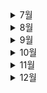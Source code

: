 <details>
 <summary>7월</summary>

<div markdown="1">

# 7월

<img src="README.assets/sun-3588618_960_720.jpg" style="zoom:25%;" />

- 💪[7월 5일(git명령어)](./7월/7.5_git_간단한_명령어_정리.md)
- 🚩[7월 6일(github)](./7월/7.6_git_수업내용.md)
- 🎖️ [7월 7일(git_branch)](./7월/7.7_수업.md)
- 🌅[7월 8일(git_branch)](./7월/7.8_수업.MD)
- 👿[7월 9일(자습)](./7월/7.9_자습.md)
- 😿[7월 10일(자습)](./7월/7.10_자습.md)
- 🧐[7월 11일(python)](./7월/7.11_python.md)
- 🐈[7월 12일(python)](./7월/7.12_python.md)
- 👓[7월 13일(python)](./7월/7.13_python.md)
- 🤢[7월 14일(python)](./7월/7.14_python.md)
- 🐶[7월 15일(python)](./7월/7.15_python.md)
- 💥[7월 16일(python)](./7월/7.16_python.md)
- 🍅[7월 17일(python)](./7월/7.17_python.md)
- 💧[7월 18일(python)](./7월/7.18_python.md)
- 🧠[7월 19일(python)](./7월/7.19_python.md)
- 🎁[7월 20일(python)](./7월/7.20_python.md)
- 🌂[7월 21일(python)](./7월/7.21_python.md)
- 💨[7월 22일(python)](./7월/7.22_python.md)
- 🤪[7월 23일(python)](./7월/7.23_python_json.md)
- ☀️[7월 24일(python)](./7월/7.24_python_swEA.md)
- 😲[7월 25일(python)](./7월/7.25_python.md)
- 📦[7월 26일(python)](./7월/7.26_python.md)
- 🕊️[7월 27일(python)](./7월/7.27_python.md)
- 😈[7월 28일(python)](./7월/7.28_python.md)
- 🥵[7월 29일(python)](./7월/7.29_python.md)
- 😴[7월 30일(python)](./7월/7.30_자습.md)
- 🙀[7월 31일(python)](./7월/7.31_자습.md)

</div>
</details>

<details>
 <summary>8월</summary>
<div markdown="1">

# 8월

![Thunersee 강, 스위스와 인터라켄 도시](https://img.freepik.com/premium-photo/interlaken-town-with-thunersee-river-switzerland_1339-63307.jpg)

- 😎[8월 1일](./8월/8.1_python.md)
- 😩[8월 2일](./8월/8.2_python.md)
- 👍[8월 3일](./8월/8.3_python.md)
- 😐[8월 4일](./8월/8.4_python.md)
- ⛑️[8월 5일](./8월/8.5_python.md)
- 👋[8월 6일](./8월/8.6_자습.md)
- 😇[8월 7일](./8월/8.7_자습.md)
- 😍[8월 8일](./8월/8.8_python.md)
- 🏝️[8월 9일](./8월/8.9_python.md)
- 🍄[8월 10일](./8월/8.10_python.md)
- 🥵[8월 11일](./8월/8.11_python.md)
- 🤔[8월 12일](./8월/8.12_python.md)
- 🙂[8월 13일](./8월/8.13_자습.md)
- 👻[8월 14일](./8월/8.14_자습.md)
- 🙏[8월 15일](./8월/8.15_자습.md)
- 🧐[8월 16일](./8월/8.16_database.md)
- 😴[8월 17일](./8월/8.17_database.md)
- ☀️[8월 18일](./8월/8.18_database.md)
- 👋[8월 19일](./8월/8.19_database.md)
- 👨‍🎨[8월 20일](./8월/8.20_자습.md)
- 😟[8월 21일](./8월/8.21_자습.md)
- 👓[8월 22일](./8월/8.22_database.md)
- 🙀[8월 23일](./8월/8.23_database.md)
- 🤚[8월 24일](./8월/8.24_database.md)
- 🤒[8월 25일](./8월/8.25_database.md)
- 😮[8월 26일](./8월/8.26_database.md)
- 👉[8월 27일](./8월/8.27_자습.md)
- 😾[8월 28일](./8월/8.28_자습.md)
- 🐤[8월 29일](./8월/8.29_Web.md)
- 😵[8월 30일](./8월/8.30_Web.md)
- 😕[8월 31일](./8월/8.31_Web.md)

</div>
</details>

<details>
 <summary>9월</summary>
<div markdown="1">

# 9월

![indiana-cornfield-sunset.webp](C:\Users\son\Desktop\TIL\README.assets\indiana-cornfield-sunset.webp)

- 😀[9월 1일](./9월/9.1_Web.md)
- 😔[9월 2일](./9월/9.2_Web.md)
- 🐤[9월 3일](./9월/9.3_자습.md)
- 🧅[9월 4일](./9월/9.4_자습.md)
- 🔩[9월 5일](./9월/9.5_Web.md)
- 🥈[9월 6일](./9월/9.6_Web.md)
- 🗣️[9월 7일](./9월/9.7_Web.md)
- 😖[9월 8일](./9월/9.8_Web.md)
- 💆[9월 9일](./9월/9.9_자습.md)
- 🥵[9월 10일](./9월/9.10_자습.md)
- 🤜[9월 11일](./9월/9.11_자습.md)
- ✍️[9월 12일](./9월/9.12_자습.md)
- 👓[9월 13일](./9월/9.13_Web.md)
- 👀[9월 14일](./9월/9.14_Web.md)
- 🤢[9월 15일](./9월/9.15_Javascript.md)
- ✍️[9월 16일](./9월/9.16_Javascript.md)
- 🌏[9월 17일](./9월/9.17_자습.md)
- 👻[9월 18일](./9월/9.18_자습.md)
- 😨[9월 19일](./9월/9.19_Javascript.md)
- 🤴[9월 20일](./9월/9.20_Javascript.md)
- 👨‍💻[9월 21일](./9월/9.21_DJANGO.md)
- 🐷[9월 22일](./9월/9.22_DJANGO.md)
- 🤝[9월 23일](./9월/9.23_DJANGO.md)
- 👥[9월 24일](./9월/9.24_자습.md)
- 👜[9월 25일](./9월/9.25_자습.md)
- 🥽[9월 26일](./9월/9.26_DJANGO.md)
- 👄[9월 27일](./9월/9.27_DJANGO.md)
- 🦴[9월 28일](./9월/9.28_DJANGO.md)
- 🚉[9월 29일](./9월/9.29_DJANGO.md)
- ✋[9월 30일](./9월/9.30_DJANGO.md)

</div>
</details>

<details>
 <summary>10월</summary>
<div markdown="1">

# 10월

![파일:해피할로윈.jpg](README.assets/1233.jpg)

- 😀[10월 1일](./10월/10.1_자습.md)
- 😵[10월 2일](./10월/10.2_자습.md)
- 🧙‍♂️[10월 3일](./10월/10.3_자습.md)
- ✍️[10월 4일](./10월/10.4_django.md)
- 😴[10월 5일](./10월/10.5_django.md)
- 😤[10월 6일](./10월/10.6_django.md)
- 👩‍🦰[10월 7일](./10월/10.7_project.md)
- 🤴[10월 8일](./10월/10.8_자습.md)
- 🕺[10월 9일](./10월/10.9_자습.md)
- 💼[10월 10일](./10월/10.10_자습.md)
- 🦴[10월 11일](./10월/10.11_django.md)
- 🐑[10월 12일](./10월/10.12_django.md)
- 🌺[10월 13일](./10월/10.13_django.md)
- 👶[10월 14일](./10월/10.14_project.md)
- 🧙‍♂️[10월 15일](./10월/10.15_자습.md)
- 💂[10월 16일](./10월/10.16_자습.md)
- 🦍[10월 17일](./10월/10.17_django.md)
- 👒[10월 18일](./10월/10.18_django.md)
- 🌐[10월 19일](./10월/10.19_django.md)
- 🍰[10월 20일](./10월/10.20_django.md)
- 🧊[10월 21일](./10월/10.21_project.md)
- 🦷[10월 22일](./10월/10.22_자습.md)
- 🥵[10월 23일](./10월/10.23_자습.md)
- 😑[10월 24일](./10월/10.24_django.md)
- 🙆‍♂️[10월 25일](./10월/10.25_django.md)
- 🤠[10월 26일](./10월/10.26_django.md)
- 👨‍🎓[10월 27일](./10월/10.27_django.md)
- 🦻[10월 28일](./10월/10.28_project.md)
- 👩‍🚀[10월 29일](./10월/10.29_자습.md)
- 🧍‍♂️[10월 30일](./10월/10.30_자습.md)
- 🙏[10월 31일](./10월/10.31_project.md)

</div>
</details>

<details>
 <summary>11월</summary>
<div markdown="1">

# 11월

![단풍](README.assets/1234123.jpg)

- 😀[11월 1일](./11월/11.1_project.md)
- ✌️[11월 2일](./11월/11.2_project.md)
- ✋[11월 3일](./11월/11.3_project.md)
- 🖖[11월 4일](./11월/11.4_project.md)
- 🤑[11월 5일](./11월/11.5_자습.md)
- 👨‍🚒[11월 6일](./11월/11.6_자습.md)
- 🎩[11월 7일](./11월/11.7_project.md)

</div>
</details>



<details>
 <summary>12월</summary>
<div markdown="1">


# 12월

- 😀[9월 1일](./9월/9.1_Web.md)

</div>
</details>